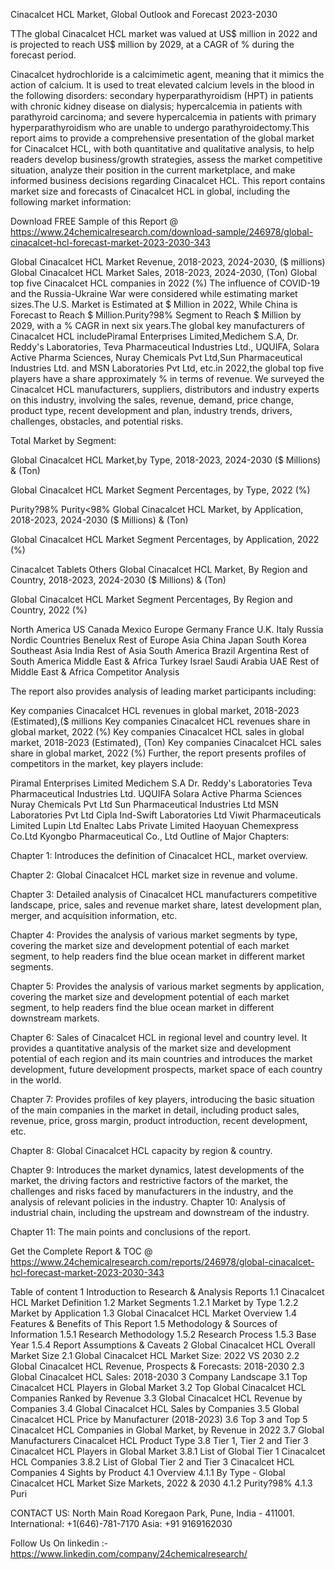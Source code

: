 Cinacalcet HCL Market, Global Outlook and Forecast 2023-2030

TThe global Cinacalcet HCL market was valued at US$ million in 2022 and is projected to reach US$ million by 2029, at a CAGR of % during the forecast period.

Cinacalcet hydrochloride is a calcimimetic agent, meaning that it mimics the action of calcium. It is used to treat elevated calcium levels in the blood in the following disorders: secondary hyperparathyroidism (HPT) in patients with chronic kidney disease on dialysis; hypercalcemia in patients with parathyroid carcinoma; and severe hypercalcemia in patients with primary hyperparathyroidism who are unable to undergo parathyroidectomy.This report aims to provide a comprehensive presentation of the global market for Cinacalcet HCL, with both quantitative and qualitative analysis, to help readers develop business/growth strategies, assess the market competitive situation, analyze their position in the current marketplace, and make informed business decisions regarding Cinacalcet HCL. This report contains market size and forecasts of Cinacalcet HCL in global, including the following market information:

Download FREE Sample of this Report @ https://www.24chemicalresearch.com/download-sample/246978/global-cinacalcet-hcl-forecast-market-2023-2030-343

Global Cinacalcet HCL Market Revenue, 2018-2023, 2024-2030, ($ millions)
Global Cinacalcet HCL Market Sales, 2018-2023, 2024-2030, (Ton)
Global top five Cinacalcet HCL companies in 2022 (%)
The influence of COVID-19 and the Russia-Ukraine War were considered while estimating market sizes.The U.S. Market is Estimated at $ Million in 2022, While China is Forecast to Reach $ Million.Purity?98% Segment to Reach $ Million by 2029, with a % CAGR in next six years.The global key manufacturers of Cinacalcet HCL includePiramal Enterprises Limited,Medichem S.A, Dr. Reddy's Laboratories, Teva Pharmaceutical Industries Ltd., UQUIFA, Solara Active Pharma Sciences, Nuray Chemicals Pvt Ltd,Sun Pharmaceutical Industries Ltd. and MSN Laboratories Pvt Ltd, etc.in 2022,the global top five players have a share approximately % in terms of revenue. We surveyed the Cinacalcet HCL manufacturers, suppliers, distributors and industry experts on this industry, involving the sales, revenue, demand, price change, product type, recent development and plan, industry trends, drivers, challenges, obstacles, and potential risks.

Total Market by Segment:

Global Cinacalcet HCL Market,by Type, 2018-2023, 2024-2030 ($ Millions) & (Ton)

Global Cinacalcet HCL Market Segment Percentages, by Type, 2022 (%)

Purity?98%
Purity<98%
Global Cinacalcet HCL Market, by Application, 2018-2023, 2024-2030 ($ Millions) & (Ton)

Global Cinacalcet HCL Market Segment Percentages, by Application, 2022 (%)

Cinacalcet
Tablets
Others
Global Cinacalcet HCL Market, By Region and Country, 2018-2023, 2024-2030 ($ Millions) & (Ton)

Global Cinacalcet HCL Market Segment Percentages, By Region and Country, 2022 (%)

North America
US
Canada
Mexico
Europe
Germany
France
U.K.
Italy
Russia
Nordic
Countries Benelux
Rest of Europe Asia
China
Japan
South Korea
Southeast Asia
India
Rest of Asia
South America
Brazil
Argentina
Rest of South America
Middle East & Africa
Turkey
Israel
Saudi Arabia
UAE
Rest of Middle East & Africa
Competitor Analysis

The report also provides analysis of leading market participants including:

Key companies Cinacalcet HCL revenues in global market, 2018-2023 (Estimated),($ millions
Key companies Cinacalcet HCL revenues share in global market, 2022 (%)
Key companies Cinacalcet HCL sales in global market, 2018-2023 (Estimated), (Ton)
Key companies Cinacalcet HCL sales share in global market, 2022 (%)
Further, the report presents profiles of competitors in the market, key players include:

Piramal Enterprises Limited
Medichem S.A
Dr. Reddy's Laboratories
Teva Pharmaceutical Industries Ltd.
UQUIFA
Solara Active
Pharma Sciences Nuray Chemicals Pvt Ltd
Sun Pharmaceutical Industries Ltd
MSN Laboratories Pvt Ltd
Cipla Ind-Swift Laboratories Ltd
Viwit Pharmaceuticals Limited
Lupin Ltd
Enaltec Labs Private Limited
Haoyuan Chemexpress Co.Ltd
Kyongbo Pharmaceutical Co., Ltd
Outline of Major Chapters:

Chapter 1: Introduces the definition of Cinacalcet HCL, market overview.

Chapter 2: Global Cinacalcet HCL market size in revenue and volume.

Chapter 3: Detailed analysis of Cinacalcet HCL manufacturers competitive landscape, price, sales and revenue market share, latest development plan, merger, and acquisition information, etc.

Chapter 4: Provides the analysis of various market segments by type, covering the market size and development potential of each market segment, to help readers find the blue ocean market in different market segments.

Chapter 5: Provides the analysis of various market segments by application, covering the market size and development potential of each market segment, to help readers find the blue ocean market in different downstream markets.

Chapter 6: Sales of Cinacalcet HCL in regional level and country level. It provides a quantitative analysis of the market size and development potential of each region and its main countries and introduces the market development, future development prospects, market space of each country in the world.

Chapter 7: Provides profiles of key players, introducing the basic situation of the main companies in the market in detail, including product sales, revenue, price, gross margin, product introduction, recent development, etc.

Chapter 8: Global Cinacalcet HCL capacity by region & country.

Chapter 9: Introduces the market dynamics, latest developments of the market, the driving factors and restrictive factors of the market, the challenges and risks faced by manufacturers in the industry, and the analysis of relevant policies in the industry. Chapter 10: Analysis of industrial chain, including the upstream and downstream of the industry.

Chapter 11: The main points and conclusions of the report.

Get the Complete Report & TOC @ https://www.24chemicalresearch.com/reports/246978/global-cinacalcet-hcl-forecast-market-2023-2030-343

Table of content
1 Introduction to Research & Analysis Reports
1.1 Cinacalcet HCL Market Definition
1.2 Market Segments
1.2.1 Market by Type
1.2.2 Market by Application
1.3 Global Cinacalcet HCL Market Overview
1.4 Features & Benefits of This Report
1.5 Methodology & Sources of Information
1.5.1 Research Methodology
1.5.2 Research Process
1.5.3 Base Year
1.5.4 Report Assumptions & Caveats
2 Global Cinacalcet HCL Overall Market Size
2.1 Global Cinacalcet HCL Market Size: 2022 VS 2030
2.2 Global Cinacalcet HCL Revenue, Prospects & Forecasts: 2018-2030
2.3 Global Cinacalcet HCL Sales: 2018-2030
3 Company Landscape
3.1 Top Cinacalcet HCL Players in Global Market
3.2 Top Global Cinacalcet HCL Companies Ranked by Revenue
3.3 Global Cinacalcet HCL Revenue by Companies
3.4 Global Cinacalcet HCL Sales by Companies
3.5 Global Cinacalcet HCL Price by Manufacturer (2018-2023)
3.6 Top 3 and Top 5 Cinacalcet HCL Companies in Global Market, by Revenue in 2022
3.7 Global Manufacturers Cinacalcet HCL Product Type
3.8 Tier 1, Tier 2 and Tier 3 Cinacalcet HCL Players in Global Market
3.8.1 List of Global Tier 1 Cinacalcet HCL Companies
3.8.2 List of Global Tier 2 and Tier 3 Cinacalcet HCL Companies
4 Sights by Product
4.1 Overview
4.1.1 By Type - Global Cinacalcet HCL Market Size Markets, 2022 & 2030
4.1.2 Purity?98%
4.1.3 Puri

CONTACT US:
North Main Road Koregaon Park, Pune, India - 411001.
International: +1(646)-781-7170
Asia: +91 9169162030

Follow Us On linkedin :- https://www.linkedin.com/company/24chemicalresearch/
